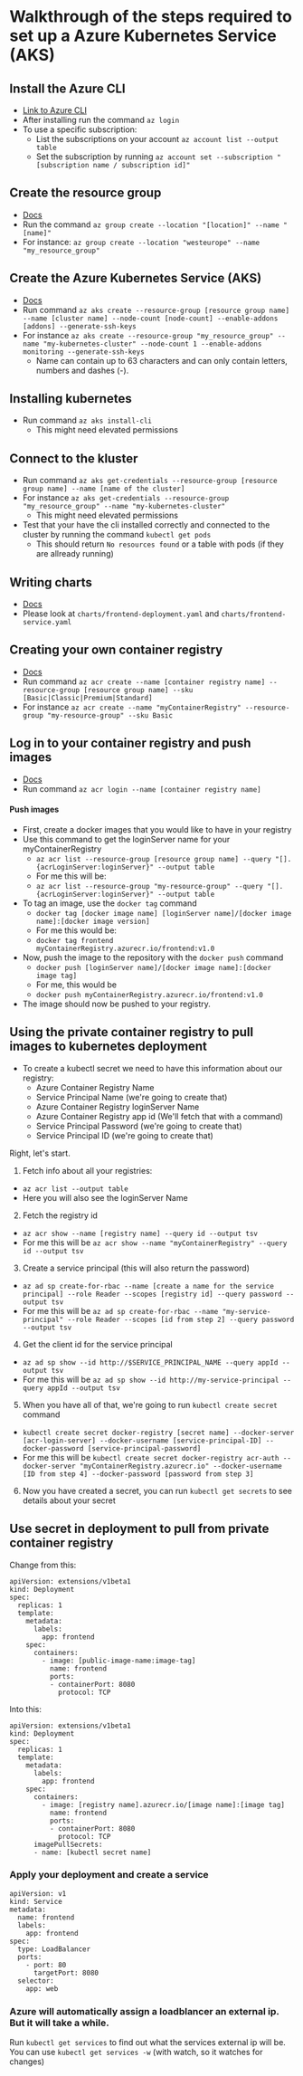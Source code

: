 # Walkthrough of the steps required to set up a Azure Kubernetes Service (AKS)

## Install the Azure CLI
* [Link to Azure CLI](https://docs.microsoft.com/en-us/cli/azure/install-azure-cli?view=azure-cli-latest)
* After installing run the command `az login`
* To use a specific subscription:
  * List the subscriptions on your account `az account list --output table`
  * Set the subscription by running `az account set --subscription "[subscription name / subscription id]"`

## Create the resource group
* [Docs](https://docs.microsoft.com/en-us/cli/azure/group?view=azure-cli-latest)
* Run the command `az group create --location "[location]" --name "[name]"`
* For instance: `az group create --location "westeurope" --name "my_resource_group"`

## Create the Azure Kubernetes Service (AKS)
* [Docs](https://docs.microsoft.com/en-us/azure/aks/)
* Run command `az aks create --resource-group [resource group name] --name [cluster name] --node-count [node-count] --enable-addons [addons] --generate-ssh-keys`
* For instance `az aks create --resource-group "my_resource_group" --name "my-kubernetes-cluster" --node-count 1 --enable-addons monitoring --generate-ssh-keys`
  * Name can contain up to 63 characters and can only contain letters, numbers and dashes (-).

## Installing kubernetes
* Run command `az aks install-cli`
  * This might need elevated permissions

## Connect to the kluster
* Run command `az aks get-credentials --resource-group [resource group name] --name [name of the cluster]`
* For instance `az aks get-credentials --resource-group "my_resource_group" --name "my-kubernetes-cluster"`
  * This might need elevated permissions
* Test that your have the cli installed correctly and connected to the cluster by running the command `kubectl get pods`
  * This should return `No resources found` or a table with pods (if they are allready running)

## Writing charts
* [Docs](https://kubernetes.io/docs/home)
* Please look at `charts/frontend-deployment.yaml` and `charts/frontend-service.yaml`

## Creating your own container registry
* [Docs](https://docs.microsoft.com/en-us/cli/azure/acr?view=azure-cli-latest)
* Run command `az acr create --name [container registry name] --resource-group [resource group name] --sku [Basic|Classic|Premium|Standard]`
* For instance `az acr create --name "myContainerRegistry" --resource-group "my-resource-group" --sku Basic`

## Log in to your container registry and push images
* [Docs](https://docs.microsoft.com/en-us/azure/aks/tutorial-kubernetes-prepare-acr)
* Run command `az acr login --name [container registry name]`

#### Push images
* First, create a docker images that you would like to have in your registry
* Use this command to get the loginServer name for your myContainerRegistry
  * `az acr list --resource-group [resource group name] --query "[].{acrLoginServer:loginServer}" --output table`
  * For me this will be:
  * `az acr list --resource-group "my-resource-group" --query "[].{acrLoginServer:loginServer}" --output table`
* To tag an image, use the `docker tag` command
  * `docker tag [docker image name] [loginServer name]/[docker image name]:[docker image version]`
  * For me this would be:
  * `docker tag frontend myContainerRegistry.azurecr.io/frontend:v1.0`
* Now, push the image to the repository with the `docker push` command
  * `docker push [loginServer name]/[docker image name]:[docker image tag]`
  * For me, this would be
  * `docker push myContainerRegistry.azurecr.io/frontend:v1.0`
* The image should now be pushed to your registry.


## Using the private container registry to pull images to kubernetes deployment
* To create a kubectl secret we need to have this information about our registry:
  * Azure Container Registry Name
  * Service Principal Name (we're going to create that)
  * Azure Container Registry loginServer Name
  * Azure Container Registry app id (We'll fetch that with a command)
  * Service Principal Password (we're going to create that)
  * Service Principal ID (we're going to create that)

Right, let's start.
1. Fetch info about all your registries:
  * `az acr list --output table`
  * Here you will also see the loginServer Name
2. Fetch the registry id
  * `az acr show --name [registry name] --query id --output tsv`
  * For me this will be `az acr show --name "myContainerRegistry" --query id --output tsv`
3. Create a service principal (this will also return the password)
  * `az ad sp create-for-rbac --name [create a name for the service principal] --role Reader --scopes [registry id] --query password --output tsv`
  * For me this will be `az ad sp create-for-rbac --name "my-service-principal" --role Reader --scopes [id from step 2] --query password --output tsv`
4. Get the client id for the service principal
  * `az ad sp show --id http://$SERVICE_PRINCIPAL_NAME --query appId --output tsv`
  * For me this will be `az ad sp show --id http://my-service-principal --query appId --output tsv`
5. When you have all of that, we're going to run `kubectl create secret` command
  * `kubectl create secret docker-registry [secret name] --docker-server [acr-login-server] --docker-username [service-principal-ID] --docker-password [service-principal-password]`
  * For me this will be `kubectl create secret docker-registry acr-auth --docker-server "myContainerRegistry.azurecr.io" --docker-username [ID from step 4] --docker-password [password from step 3]`
6. Now you have created a secret, you can run `kubectl get secrets` to see details about your secret

## Use secret in deployment to pull from private container registry
Change from this:
```
apiVersion: extensions/v1beta1
kind: Deployment
spec:
  replicas: 1
  template:
    metadata:
      labels:
        app: frontend
    spec:
      containers:
        - image: [public-image-name:image-tag]
          name: frontend
          ports:
          - containerPort: 8080
            protocol: TCP
```
Into this:
```
apiVersion: extensions/v1beta1
kind: Deployment
spec:
  replicas: 1
  template:
    metadata:
      labels:
        app: frontend
    spec:
      containers:
        - image: [registry name].azurecr.io/[image name]:[image tag]
          name: frontend
          ports:
          - containerPort: 8080
            protocol: TCP
      imagePullSecrets:
      - name: [kubectl secret name]
```

### Apply your deployment and create a service
```
apiVersion: v1
kind: Service
metadata:
  name: frontend
  labels:
    app: frontend
spec:
  type: LoadBalancer
  ports:
    - port: 80
      targetPort: 8080
  selector:
    app: web
```
### Azure will automatically assign a loadblancer an external ip. But it will take a while.
Run `kubectl get services` to find out what the services external ip will be.
You can use `kubectl get services -w` (with watch, so it watches for changes)
